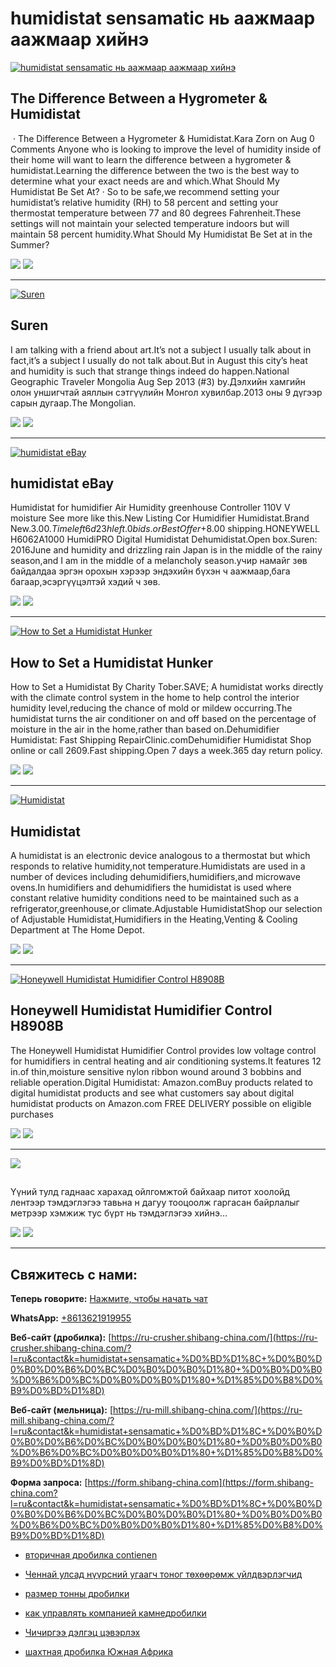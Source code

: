 # humidistat sensamatic нь аажмаар аажмаар хийнэ

<a href="https://swt.shibang-china.com/?l=ru&img&k=humidistat+sensamatic+%D0%BD%D1%8C+%D0%B0%D0%B0%D0%B6%D0%BC%D0%B0%D0%B0%D1%80+%D0%B0%D0%B0%D0%B6%D0%BC%D0%B0%D0%B0%D1%80+%D1%85%D0%B8%D0%B9%D0%BD%D1%8D" target="_blank">![humidistat sensamatic нь аажмаар аажмаар хийнэ](http://static.shibang-china.com/all-800x300/532.jpg)</a>

## The Difference Between a Hygrometer &amp; Humidistat
&nbsp;&#0183;&#32;The Difference Between a Hygrometer &amp; Humidistat.Kara Zorn on Aug 0 Comments Anyone who is looking to improve the level of humidity inside of their home will want to learn the difference between a hygrometer &amp; humidistat.Learning the difference between the two is the best way to determine what your exact needs are and which.What Should My Humidistat Be Set At?&nbsp;&#0183;&#32;So to be safe,we recommend setting your humidistat’s relative humidity (RH) to 58 percent and setting your thermostat temperature between 77 and 80 degrees Fahrenheit.These settings will not maintain your selected temperature indoors but will maintain 58 percent humidity.What Should My Humidistat Be Set at in the Summer?


<a href="https://whatsapp.shibangsoft.com/WhatsApp.php" target="_blank" title="WhatsApp">![](http://static.shibang-china.com/icon/whatsapp.png)</a> <a href="https://swt.shibang-china.com/?l=ru&icon&k=humidistat+sensamatic+%D0%BD%D1%8C+%D0%B0%D0%B0%D0%B6%D0%BC%D0%B0%D0%B0%D1%80+%D0%B0%D0%B0%D0%B6%D0%BC%D0%B0%D0%B0%D1%80+%D1%85%D0%B8%D0%B9%D0%BD%D1%8D" target="_blank">![](http://static.shibang-china.com/icon/chat-ru.png)</a>

---

<a href="https://swt.shibang-china.com/?l=ru&img&k=humidistat+sensamatic+%D0%BD%D1%8C+%D0%B0%D0%B0%D0%B6%D0%BC%D0%B0%D0%B0%D1%80+%D0%B0%D0%B0%D0%B6%D0%BC%D0%B0%D0%B0%D1%80+%D1%85%D0%B8%D0%B9%D0%BD%D1%8D" target="_blank">![Suren](http://static.shibang-china.com/all-800x300/458.jpg)</a>

## Suren
I am talking with a friend about art.It’s not a subject I usually talk about in fact,it’s a subject I usually do not talk about.But in August this city’s heat and humidity is such that strange things indeed do happen.National Geographic Traveler Mongolia Aug Sep 2013 (#3) by.Дэлхийн хамгийн олон уншигчтай аяллын сэтгүүлийн Монгол хувилбар.2013 оны 9 дүгээр сарын дугаар.The Mongolian.


<a href="https://whatsapp.shibangsoft.com/WhatsApp.php" target="_blank" title="WhatsApp">![](http://static.shibang-china.com/icon/whatsapp.png)</a> <a href="https://swt.shibang-china.com/?l=ru&icon&k=humidistat+sensamatic+%D0%BD%D1%8C+%D0%B0%D0%B0%D0%B6%D0%BC%D0%B0%D0%B0%D1%80+%D0%B0%D0%B0%D0%B6%D0%BC%D0%B0%D0%B0%D1%80+%D1%85%D0%B8%D0%B9%D0%BD%D1%8D" target="_blank">![](http://static.shibang-china.com/icon/chat-ru.png)</a>

---

<a href="https://swt.shibang-china.com/?l=ru&img&k=humidistat+sensamatic+%D0%BD%D1%8C+%D0%B0%D0%B0%D0%B6%D0%BC%D0%B0%D0%B0%D1%80+%D0%B0%D0%B0%D0%B6%D0%BC%D0%B0%D0%B0%D1%80+%D1%85%D0%B8%D0%B9%D0%BD%D1%8D" target="_blank">![humidistat eBay](http://static.shibang-china.com/all-800x300/560.jpg)</a>

## humidistat eBay
Humidistat for humidifier Air Humidity greenhouse Controller 110V V moisture See more like this.New Listing Cor Humidifier Humidistat.Brand New.$3.00.Time left 6d 23h left.0 bids.or Best Offer +$8.00 shipping.HONEYWELL H6062A1000 HumidiPRO Digital Humidistat Dehumidistat.Open box.Suren: 2016June and humidity and drizzling rain Japan is in the middle of the rainy season,and I am in the middle of a melancholy season.учир намайг зөв байдалдаа эргэн орохын хэрээр эндэхийн бүхэн ч аажмаар,бага багаар,эсэргүүцэлтэй хэдий ч зөв.


<a href="https://whatsapp.shibangsoft.com/WhatsApp.php" target="_blank" title="WhatsApp">![](http://static.shibang-china.com/icon/whatsapp.png)</a> <a href="https://swt.shibang-china.com/?l=ru&icon&k=humidistat+sensamatic+%D0%BD%D1%8C+%D0%B0%D0%B0%D0%B6%D0%BC%D0%B0%D0%B0%D1%80+%D0%B0%D0%B0%D0%B6%D0%BC%D0%B0%D0%B0%D1%80+%D1%85%D0%B8%D0%B9%D0%BD%D1%8D" target="_blank">![](http://static.shibang-china.com/icon/chat-ru.png)</a>

---

<a href="https://swt.shibang-china.com/?l=ru&img&k=humidistat+sensamatic+%D0%BD%D1%8C+%D0%B0%D0%B0%D0%B6%D0%BC%D0%B0%D0%B0%D1%80+%D0%B0%D0%B0%D0%B6%D0%BC%D0%B0%D0%B0%D1%80+%D1%85%D0%B8%D0%B9%D0%BD%D1%8D" target="_blank">![How to Set a Humidistat Hunker](http://static.shibang-china.com/all-800x300/274.jpg)</a>

## How to Set a Humidistat Hunker
How to Set a Humidistat By Charity Tober.SAVE; A humidistat works directly with the climate control system in the home to help control the interior humidity level,reducing the chance of mold or mildew occurring.The humidistat turns the air conditioner on and off based on the percentage of moisture in the air in the home,rather than based on.Dehumidifier Humidistat: Fast Shipping RepairClinic.comDehumidifier Humidistat Shop online or call 2609.Fast shipping.Open 7 days a week.365 day return policy.


<a href="https://whatsapp.shibangsoft.com/WhatsApp.php" target="_blank" title="WhatsApp">![](http://static.shibang-china.com/icon/whatsapp.png)</a> <a href="https://swt.shibang-china.com/?l=ru&icon&k=humidistat+sensamatic+%D0%BD%D1%8C+%D0%B0%D0%B0%D0%B6%D0%BC%D0%B0%D0%B0%D1%80+%D0%B0%D0%B0%D0%B6%D0%BC%D0%B0%D0%B0%D1%80+%D1%85%D0%B8%D0%B9%D0%BD%D1%8D" target="_blank">![](http://static.shibang-china.com/icon/chat-ru.png)</a>

---

<a href="https://swt.shibang-china.com/?l=ru&img&k=humidistat+sensamatic+%D0%BD%D1%8C+%D0%B0%D0%B0%D0%B6%D0%BC%D0%B0%D0%B0%D1%80+%D0%B0%D0%B0%D0%B6%D0%BC%D0%B0%D0%B0%D1%80+%D1%85%D0%B8%D0%B9%D0%BD%D1%8D" target="_blank">![Humidistat](http://static.shibang-china.com/all-800x300/1281.jpg)</a>

## Humidistat
A humidistat is an electronic device analogous to a thermostat but which responds to relative humidity,not temperature.Humidistats are used in a number of devices including dehumidifiers,humidifiers,and microwave ovens.In humidifiers and dehumidifiers the humidistat is used where constant relative humidity conditions need to be maintained such as a refrigerator,greenhouse,or climate.Adjustable HumidistatShop our selection of Adjustable Humidistat,Humidifiers in the Heating,Venting &amp; Cooling Department at The Home Depot.


<a href="https://whatsapp.shibangsoft.com/WhatsApp.php" target="_blank" title="WhatsApp">![](http://static.shibang-china.com/icon/whatsapp.png)</a> <a href="https://swt.shibang-china.com/?l=ru&icon&k=humidistat+sensamatic+%D0%BD%D1%8C+%D0%B0%D0%B0%D0%B6%D0%BC%D0%B0%D0%B0%D1%80+%D0%B0%D0%B0%D0%B6%D0%BC%D0%B0%D0%B0%D1%80+%D1%85%D0%B8%D0%B9%D0%BD%D1%8D" target="_blank">![](http://static.shibang-china.com/icon/chat-ru.png)</a>

---

<a href="https://swt.shibang-china.com/?l=ru&img&k=humidistat+sensamatic+%D0%BD%D1%8C+%D0%B0%D0%B0%D0%B6%D0%BC%D0%B0%D0%B0%D1%80+%D0%B0%D0%B0%D0%B6%D0%BC%D0%B0%D0%B0%D1%80+%D1%85%D0%B8%D0%B9%D0%BD%D1%8D" target="_blank">![Honeywell Humidistat Humidifier Control H8908B](http://static.shibang-china.com/all-800x300/611.jpg)</a>

## Honeywell Humidistat Humidifier Control H8908B
The Honeywell Humidistat Humidifier Control provides low voltage control for humidifiers in central heating and air conditioning systems.It features 12 in.of thin,moisture sensitive nylon ribbon wound around 3 bobbins and reliable operation.Digital Humidistat: Amazon.comBuy products related to digital humidistat products and see what customers say about digital humidistat products on Amazon.com FREE DELIVERY possible on eligible purchases


<a href="https://whatsapp.shibangsoft.com/WhatsApp.php" target="_blank" title="WhatsApp">![](http://static.shibang-china.com/icon/whatsapp.png)</a> <a href="https://swt.shibang-china.com/?l=ru&icon&k=humidistat+sensamatic+%D0%BD%D1%8C+%D0%B0%D0%B0%D0%B6%D0%BC%D0%B0%D0%B0%D1%80+%D0%B0%D0%B0%D0%B6%D0%BC%D0%B0%D0%B0%D1%80+%D1%85%D0%B8%D0%B9%D0%BD%D1%8D" target="_blank">![](http://static.shibang-china.com/icon/chat-ru.png)</a>

---

<a href="https://swt.shibang-china.com/?l=ru&img&k=humidistat+sensamatic+%D0%BD%D1%8C+%D0%B0%D0%B0%D0%B6%D0%BC%D0%B0%D0%B0%D1%80+%D0%B0%D0%B0%D0%B6%D0%BC%D0%B0%D0%B0%D1%80+%D1%85%D0%B8%D0%B9%D0%BD%D1%8D" target="_blank">![](http://static.shibang-china.com/all-800x300/921.jpg)</a>

## 
Үүний тулд гаднаас харахад ойлгомжтой байхаар питот хоолойд лентээр тэмдэглэгээ тавьна н дагуу тооцоолж гаргасан байрлалыг метрээр хэмжиж тус бүрт нь тэмдэглэгээ хийнэ…

<a href="https://whatsapp.shibangsoft.com/WhatsApp.php" target="_blank" title="WhatsApp">![](http://static.shibang-china.com/icon/whatsapp.png)</a> <a href="https://swt.shibang-china.com/?l=ru&icon&k=humidistat+sensamatic+%D0%BD%D1%8C+%D0%B0%D0%B0%D0%B6%D0%BC%D0%B0%D0%B0%D1%80+%D0%B0%D0%B0%D0%B6%D0%BC%D0%B0%D0%B0%D1%80+%D1%85%D0%B8%D0%B9%D0%BD%D1%8D" target="_blank">![](http://static.shibang-china.com/icon/chat-ru.png)</a>

---
## Свяжитесь с нами:

**Теперь говорите:** [Нажмите, чтобы начать чат](https://swt.shibang-china.com?l=ru&contact&k=humidistat+sensamatic+%D0%BD%D1%8C+%D0%B0%D0%B0%D0%B6%D0%BC%D0%B0%D0%B0%D1%80+%D0%B0%D0%B0%D0%B6%D0%BC%D0%B0%D0%B0%D1%80+%D1%85%D0%B8%D0%B9%D0%BD%D1%8D)

**WhatsApp:**  [+8613621919955](https://whatsapp.shibangsoft.com/WhatsApp.php)

**Веб-сайт (дробилка):** [https://ru-crusher.shibang-china.com/](https://ru-crusher.shibang-china.com/?l=ru&contact&k=humidistat+sensamatic+%D0%BD%D1%8C+%D0%B0%D0%B0%D0%B6%D0%BC%D0%B0%D0%B0%D1%80+%D0%B0%D0%B0%D0%B6%D0%BC%D0%B0%D0%B0%D1%80+%D1%85%D0%B8%D0%B9%D0%BD%D1%8D)

**Веб-сайт (мельница):** [https://ru-mill.shibang-china.com/](https://ru-mill.shibang-china.com/?l=ru&contact&k=humidistat+sensamatic+%D0%BD%D1%8C+%D0%B0%D0%B0%D0%B6%D0%BC%D0%B0%D0%B0%D1%80+%D0%B0%D0%B0%D0%B6%D0%BC%D0%B0%D0%B0%D1%80+%D1%85%D0%B8%D0%B9%D0%BD%D1%8D)

**Форма запроса:** [https://form.shibang-china.com](https://form.shibang-china.com?l=ru&contact&k=humidistat+sensamatic+%D0%BD%D1%8C+%D0%B0%D0%B0%D0%B6%D0%BC%D0%B0%D0%B0%D1%80+%D0%B0%D0%B0%D0%B6%D0%BC%D0%B0%D0%B0%D1%80+%D1%85%D0%B8%D0%B9%D0%BD%D1%8D)

* [вторичная дробилка contienen](../126/%D0%B2%D1%82%D0%BE%D1%80%D0%B8%D1%87%D0%BD%D0%B0%D1%8F%20%D0%B4%D1%80%D0%BE%D0%B1%D0%B8%D0%BB%D0%BA%D0%B0%20contienen.md)

* [Ченнай улсад нүүрсний угаагч тоног төхөөрөмж үйлдвэрлэгчид](../129/%D0%A7%D0%B5%D0%BD%D0%BD%D0%B0%D0%B9%20%D1%83%D0%BB%D1%81%D0%B0%D0%B4%20%D0%BD%D2%AF%D2%AF%D1%80%D1%81%D0%BD%D0%B8%D0%B9%20%D1%83%D0%B3%D0%B0%D0%B0%D0%B3%D1%87%20%D1%82%D0%BE%D0%BD%D0%BE%D0%B3%20%D1%82%D3%A9%D1%85%D3%A9%D3%A9%D1%80%D3%A9%D0%BC%D0%B6%20%D2%AF%D0%B9%D0%BB%D0%B4%D0%B2%D1%8D%D1%80%D0%BB%D1%8D%D0%B3%D1%87%D0%B8%D0%B4.md)

* [размер тонны дробилки](../126/%D1%80%D0%B0%D0%B7%D0%BC%D0%B5%D1%80%20%D1%82%D0%BE%D0%BD%D0%BD%D1%8B%20%D0%B4%D1%80%D0%BE%D0%B1%D0%B8%D0%BB%D0%BA%D0%B8.md)

* [как управлять компанией камнедробилки](../130/%D0%BA%D0%B0%D0%BA%20%D1%83%D0%BF%D1%80%D0%B0%D0%B2%D0%BB%D1%8F%D1%82%D1%8C%20%D0%BA%D0%BE%D0%BC%D0%BF%D0%B0%D0%BD%D0%B8%D0%B5%D0%B9%20%D0%BA%D0%B0%D0%BC%D0%BD%D0%B5%D0%B4%D1%80%D0%BE%D0%B1%D0%B8%D0%BB%D0%BA%D0%B8.md)

* [Чичиргээ дэлгэц цэвэрлэх](../128/%D0%A7%D0%B8%D1%87%D0%B8%D1%80%D0%B3%D1%8D%D1%8D%20%D0%B4%D1%8D%D0%BB%D0%B3%D1%8D%D1%86%20%D1%86%D1%8D%D0%B2%D1%8D%D1%80%D0%BB%D1%8D%D1%85.md)

* [шахтная дробилка Южная Африка](../126/%D1%88%D0%B0%D1%85%D1%82%D0%BD%D0%B0%D1%8F%20%D0%B4%D1%80%D0%BE%D0%B1%D0%B8%D0%BB%D0%BA%D0%B0%20%D0%AE%D0%B6%D0%BD%D0%B0%D1%8F%20%D0%90%D1%84%D1%80%D0%B8%D0%BA%D0%B0.md)